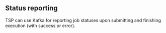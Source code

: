 ## Status reporting

TSP can use Kafka for reporting job statuses upon 
submitting and finishing execution (with success or error). 